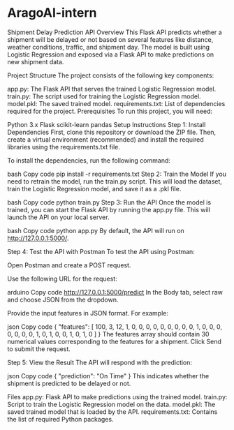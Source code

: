# AragoAI-intern
Shipment Delay Prediction API
Overview
This Flask API predicts whether a shipment will be delayed or not based on several features like distance, weather conditions, traffic, and shipment day. The model is built using Logistic Regression and exposed via a Flask API to make predictions on new shipment data.

Project Structure
The project consists of the following key components:

app.py: The Flask API that serves the trained Logistic Regression model.
train.py: The script used for training the Logistic Regression model.
model.pkl: The saved trained model.
requirements.txt: List of dependencies required for the project.
Prerequisites
To run this project, you will need:

Python 3.x
Flask
scikit-learn
pandas
Setup Instructions
Step 1: Install Dependencies
First, clone this repository or download the ZIP file. Then, create a virtual environment (recommended) and install the required libraries using the requirements.txt file.

To install the dependencies, run the following command:

bash
Copy code
pip install -r requirements.txt
Step 2: Train the Model
If you need to retrain the model, run the train.py script. This will load the dataset, train the Logistic Regression model, and save it as a .pkl file.

bash
Copy code
python train.py
Step 3: Run the API
Once the model is trained, you can start the Flask API by running the app.py file. This will launch the API on your local server.

bash
Copy code
python app.py
By default, the API will run on http://127.0.0.1:5000/.

Step 4: Test the API with Postman
To test the API using Postman:

Open Postman and create a POST request.

Use the following URL for the request:

arduino
Copy code
http://127.0.0.1:5000/predict
In the Body tab, select raw and choose JSON from the dropdown.

Provide the input features in JSON format. For example:

json
Copy code
{
  "features": [
    100, 3, 12, 1, 0, 0, 0, 0, 0, 0, 0, 0, 0, 1, 0, 0, 0, 0, 0, 0, 0, 1, 0, 1, 0, 0, 1, 0, 1, 0
  ]
}
The features array should contain 30 numerical values corresponding to the features for a shipment.
Click Send to submit the request.

Step 5: View the Result
The API will respond with the prediction:

json
Copy code
{
  "prediction": "On Time"
}
This indicates whether the shipment is predicted to be delayed or not.

Files
app.py: Flask API to make predictions using the trained model.
train.py: Script to train the Logistic Regression model on the data.
model.pkl: The saved trained model that is loaded by the API.
requirements.txt: Contains the list of required Python packages.

